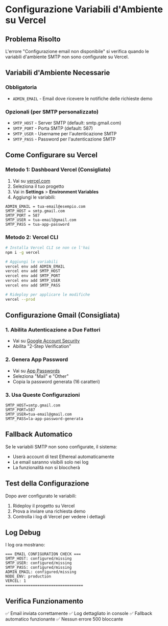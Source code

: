 # Configurazione Variabili d'Ambiente su Vercel

## Problema Risolto
L'errore "Configurazione email non disponibile" si verifica quando le variabili d'ambiente SMTP non sono configurate su Vercel.

## Variabili d'Ambiente Necessarie

### Obbligatoria
- `ADMIN_EMAIL` - Email dove ricevere le notifiche delle richieste demo

### Opzionali (per SMTP personalizzato)
- `SMTP_HOST` - Server SMTP (default: smtp.gmail.com)
- `SMTP_PORT` - Porta SMTP (default: 587) 
- `SMTP_USER` - Username per l'autenticazione SMTP
- `SMTP_PASS` - Password per l'autenticazione SMTP

## Come Configurare su Vercel

### Metodo 1: Dashboard Vercel (Consigliato)
1. Vai su [vercel.com](https://vercel.com)
2. Seleziona il tuo progetto
3. Vai in **Settings** > **Environment Variables**
4. Aggiungi le variabili:

```
ADMIN_EMAIL = tua-email@esempio.com
SMTP_HOST = smtp.gmail.com
SMTP_PORT = 587
SMTP_USER = tua-email@gmail.com  
SMTP_PASS = tua-app-password
```

### Metodo 2: Vercel CLI
```bash
# Installa Vercel CLI se non ce l'hai
npm i -g vercel

# Aggiungi le variabili
vercel env add ADMIN_EMAIL
vercel env add SMTP_HOST
vercel env add SMTP_PORT
vercel env add SMTP_USER
vercel env add SMTP_PASS

# Rideploy per applicare le modifiche
vercel --prod
```

## Configurazione Gmail (Consigliata)

### 1. Abilita Autenticazione a Due Fattori
- Vai su [Google Account Security](https://myaccount.google.com/security)
- Abilita "2-Step Verification"

### 2. Genera App Password
- Vai su [App Passwords](https://myaccount.google.com/apppasswords)
- Seleziona "Mail" e "Other"
- Copia la password generata (16 caratteri)

### 3. Usa Queste Configurazioni
```
SMTP_HOST=smtp.gmail.com
SMTP_PORT=587
SMTP_USER=tua-email@gmail.com
SMTP_PASS=la-app-password-generata
```

## Fallback Automatico
Se le variabili SMTP non sono configurate, il sistema:
- Userà account di test Ethereal automaticamente
- Le email saranno visibili solo nei log
- La funzionalità non si bloccherà

## Test della Configurazione
Dopo aver configurato le variabili:
1. Rideploy il progetto su Vercel
2. Prova a inviare una richiesta demo
3. Controlla i log di Vercel per vedere i dettagli

## Log Debug
I log ora mostrano:
```
=== EMAIL CONFIGURATION CHECK ===
SMTP_HOST: configured/missing
SMTP_USER: configured/missing  
SMTP_PASS: configured/missing
ADMIN_EMAIL: configured/missing
NODE_ENV: production
VERCEL: 1
==================================
```

## Verifica Funzionamento
✅ Email inviata correttamente
✅ Log dettagliato in console
✅ Fallback automatico funzionante
✅ Nessun errore 500 bloccante